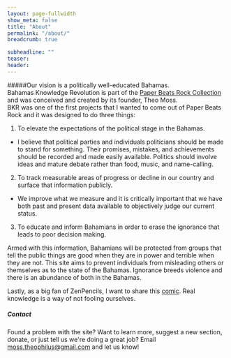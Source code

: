 ```yaml
---
layout: page-fullwidth
show_meta: false
title: "About"
permalink: "/about/"
breadcrumb: true

subheadline: ""
teaser:
header:
---
```


#####Our vision is a politically well-educated Bahamas.
<br/>
Bahamas Knowledge Revolution is part of the [Paper Beats Rock Collection](#) and was conceived and created by its founder, Theo Moss. <br/>
BKR was one of the first projects that I wanted to come out of Paper Beats Rock and it was designed to do three things:

1. To elevate the expectations of the political stage in the Bahamas. 
* I believe that political parties and individuals politicians should be made to stand for something. Their promises, mistakes, and achievements should be recorded and made easily available. Politics should involve ideas and mature debate rather than food, music, and name-calling.
2. To track measurable areas of progress or decline in our country and surface that information publicly.
* We improve what we measure and it is critically important that we have both past and present data available to objectively judge our current status.
3. To educate and inform Bahamians in order to erase the ignorance that leads to poor decision making.

Armed with this information, Bahamians will be protected from groups that tell the public things are good when they are in power and terrible when they are not. This site aims to prevent individuals from misleading others or themselves as to the state of the Bahamas.
Ignorance breeds violence and there is an abundance of both in the Bahamas.

Lastly, as a big fan of ZenPencils, I want to share this [comic](1). Real knowledge is a way of not fooling ourselves.

[1]: http://zenpencils.com/comic/52-phil-plait-welcome-to-science/

##### Contact
Found a problem with the site? Want to learn more, suggest a new section, donate, or just tell us we're doing a great job? Email <a href="#">moss.theophilus@gmail.com</a> and let us know!